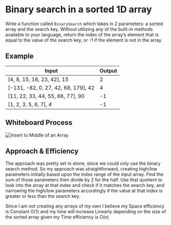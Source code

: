# Binary search in a sorted 1D array

Write a function called `BinarySearch` which takes in 2 parameters: a sorted array and the search key. Without utilizing any of the built-in methods available to your language, return the index of the array’s element that is equal to the value of the search key, or -1 if the element is not in the array.

## Example

| Input | Output |
| ----- | ------ |
| [4, 8, 15, 16, 23, 42], 15 | 2 |
| [-131, -82, 0, 27, 42, 68, 179], 42 | 4 |
[11, 22, 33, 44, 55, 66, 77], 90| -1
[1, 2, 3, 5, 6, 7], 4 | -1

## Whiteboard Process

![Insert to Middle of an Array](/whiteboards/binarysearch.jpg)

## Approach & Efficiency

The approach was pretty set in stone, since we could only use the binary search method. So my approach was straightforward, creating high/low parameters initially based upon the index range of the input array. Find the sum of those parameters then divide by 2 for the half. Use that quotient to look into the array at that index and check if it matches the search key, and narrowing the high/low parameters accordingly if the value at that index is greater or less than the search key.

Since I am not creating any arrays of my own I believe my Space efficiency is Constant O(1) and my time will increase Linearly depending on the size of the sorted array given my Time efficiency is O(n)
